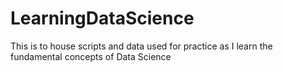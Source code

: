 # LearningDataScience
This is to house scripts and data used for practice as I learn the fundamental concepts of Data Science
